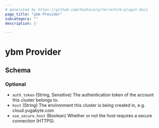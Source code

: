 ```yaml
---
# generated by https://github.com/hashicorp/terraform-plugin-docs
page_title: "ybm Provider"
subcategory: ""
description: |-
  
---
```


# ybm Provider





<!-- schema generated by tfplugindocs -->
## Schema

### Optional

- `auth_token` (String, Sensitive) The authentication token of the account this cluster belongs to.
- `host` (String) The environment this cluster is being created in, e.g. cloud.yugabyte.com
- `use_secure_host` (Boolean) Whether or not the host requires a secure connection (HTTPS).
